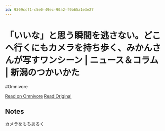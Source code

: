 ```yaml
---
id: 9309ccf1-c5e0-49ec-90a2-f9b65a1e3e27
---
```


# 「いいな」と思う瞬間を逃さない。どこへ行くにもカメラを持ち歩く、みかんさんが写すワンシーン | ニュース＆コラム | 新潟のつかいかた
#Omnivore

[Read on Omnivore](https://omnivore.app/me/https-howtoniigata-jp-news-column-46259-19083da2dac)
[Read Original](https://howtoniigata.jp/news-column/46259/)

## Notes

カメラをもちあるく


